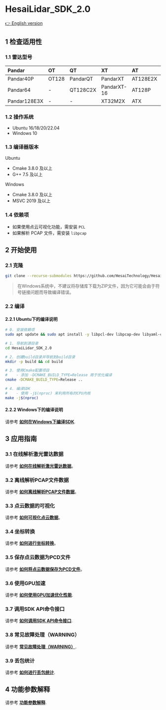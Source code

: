 # HesaiLidar_SDK_2.0

[👉 English version](README.md)

## 1 检查适用性

### 1.1 雷达型号

| Pandar       | OT    | QT       | XT          | AT       | ET   | JT    |
|:-------------|:------|:---------|:------------|:---------|:-----|:------|
| Pandar40P    | OT128 | PandarQT | PandarXT    | AT128E2X | ET25 | JT16  |
| Pandar64     | -     | QT128C2X | PandarXT-16 | AT128P   | ETX  | JT128 |
| Pandar128E3X | -     | -        | XT32M2X     | ATX      | -    | -     |

### 1.2 操作系统

- Ubuntu 16/18/20/22.04 
- Windows 10

### 1.3 编译器版本

Ubuntu
- Cmake 3.8.0 及以上
- G++ 7.5 及以上

Windows
- Cmake 3.8.0 及以上
- MSVC 2019 及以上

### 1.4 依赖项

- 如果使用点云可视化功能，需安装 `PCL`
- 如果解析 PCAP 文件，需安装 `libpcap`

<!-- - 如果解析雷达的点云修正文件，需安装 `libyaml`  // 解析ROS驱动中的config.yaml文件需要 -->

## 2 开始使用

### 2.1 克隆

```bash
git clone --recurse-submodules https://github.com/HesaiTechnology/HesaiLidar_SDK_2.0.git
```

> 在Windows系统中，不建议将存储库下载为ZIP文件，因为它可能会由于符号链接问题而导致编译错误。

### 2.2 编译

#### 2.2.1 Ubuntu下的编译说明
```bash
# 0. 安装依赖项
sudo apt update && sudo apt install -y libpcl-dev libpcap-dev libyaml-cpp-dev

# 1. 导航到源目录
cd HesaiLidar_SDK_2.0

# 2. 创建build目录并导航到build目录
mkdir -p build && cd build

# 3. 使用Cmake配置项目
#    - 添加 -DCMAKE_BUILD_TYPE=Release 用于优化编译
cmake -DCMAKE_BUILD_TYPE=Release ..

# 4. 编译SDK
#    - 使用 -j$(nproc) 来利用所有的CPU内核
make -j$(nproc)
```

#### 2.2.2 Windows下的编译说明
请参考 **[如何在Windows下编译SDK](docs/compile_on_windows_CN.md)**.

## 3 应用指南

### 3.1 在线解析激光雷达数据
 请参考 **[如何在线解析激光雷达数据](docs/parsing_lidar_data_online_CN.md)**。

### 3.2 离线解析PCAP文件数据
请参考 **[如何离线解析PCAP文件数据](docs/parsing_pcap_file_data_offline_CN.md)**。

### 3.3 点云数据的可视化
请参考 **[如何可视化点云数据](docs/visualization_of_point_cloud_data_CN.md)**。

### 3.4 坐标转换
请参考 **[如何进行坐标转换](docs/coordinate_transformation_CN.md)**。

### 3.5 保存点云数据为PCD文件
请参考 **[如何将点云数据保存为PCD文件](docs/save_point_cloud_data_as_a_pcd_file_CN.md)**。

### 3.6 使用GPU加速
请参考 **[如何使用GPU加速优化性能](docs/use_gpu_acceleration_CN.md)**.

### 3.7 调用SDK API命令接口
请参考 **[如何调用SDK API命令接口](docs/invoke_sdk_api_command_interface_CN.md)**.

### 3.8 常见故障处理（WARNING）
请参考 **[常见故障处理（WARNING）](docs/common_error_codes_CN.md)**.

### 3.9 丢包统计
请参考 **[如何进行丢包统计](docs/packet_loss_analysis_CN.md)**.

## 4 功能参数解释
请参考 **[功能参数解释](docs/parameter_introduction_CN.md)**.